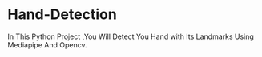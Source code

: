 # Hand-Detection
In This Python Project ,You Will Detect You Hand with Its Landmarks Using Mediapipe And Opencv.
